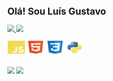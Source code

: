 ## Olá! Sou Luís Gustavo

<div>
  <a href=https://github.com/LuisGustavoDev">
  <img height="180em" src="https://github-readme-stats.vercel.app/api?username=LuisGustavoDev&show_icons=true&theme=synthwave&include_all_commits=true*count_private=true"/>
  <img height="180em" src="https://github-readme-stats.vercel.app/api/top-langs/?username=LuisGustavoDev&layout=compact&langs_count=16&theme=synthwave"/>
</div>

<div style="display: inline-block">
  <br>
  <img align="center" alt="Js" height="30" width="40" src="https://raw.githubusercontent.com/devicons/devicon/master/icons/javascript/javascript-plain.svg">
  <img align="center" alt="HTML" height="30" width="40" src="https://raw.githubusercontent.com/devicons/devicon/master/icons/html5/html5-original.svg">
  <img align="center" alt="CSS" height="30" width="40" src="https://raw.githubusercontent.com/devicons/devicon/master/icons/css3/css3-original.svg">
  <img align="center" alt="Python" height="30" width="40" src="https://raw.githubusercontent.com/devicons/devicon/master/icons/python/python-original.svg">
</div>

  ##

<div>
  <a href="https://www.linkedin.com/in/luís-gustavo-ribeiro-dos-santos-8055a2292/" target="_blank"><img src="https://img.shields.io/badge/-LinkedIn-%230077B5?style=for-the-badge&logo=linkedin&logoColor=white" target="_blank"></a>
  <a href = "mailto:contatoluisgustavodev@gmail.com"><img src="https://img.shields.io/badge/-Gmail-%23333?style=for-the-badge&logo=gmail&logoColor=white" target="_blank"></a
</div>

